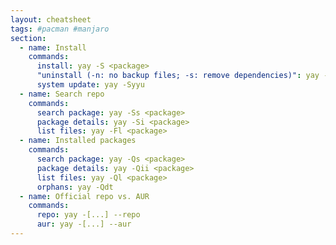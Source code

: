 ```yaml
---
layout: cheatsheet
tags: #pacman #manjaro
section:
  - name: Install
    commands:
      install: yay -S <package>
      "uninstall (-n: no backup files; -s: remove dependencies)": yay -Rns <package>
      system update: yay -Syyu
  - name: Search repo
    commands:
      search package: yay -Ss <package>
      package details: yay -Si <package>
      list files: yay -Fl <package>
  - name: Installed packages
    commands:
      search package: yay -Qs <package>
      package details: yay -Qii <package>
      list files: yay -Ql <package>
      orphans: yay -Qdt
  - name: Official repo vs. AUR
    commands:
      repo: yay -[...] --repo
      aur: yay -[...] --aur
---
```

